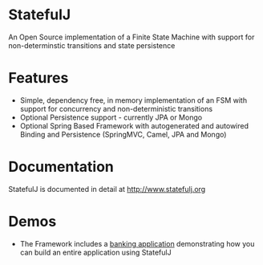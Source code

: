 StatefulJ
=========

An Open Source implementation of a Finite State Machine with support for non-determinstic transitions and state persistence

Features
=========
* Simple, dependency free, in memory implementation of an FSM with support for concurrency and non-deterministic transitions
* Optional Persistence support - currently JPA or Mongo
* Optional Spring Based Framework with autogenerated and autowired Binding and Persistence (SpringMVC, Camel, JPA and Mongo)

Documentation
=============
StatefulJ is documented in detail at http://www.statefulj.org

Demos
=====
* The Framework includes a [banking application](https://github.com/statefulj/statefulj-framework-demo) demonstrating how you can build an entire application using StatefulJ
